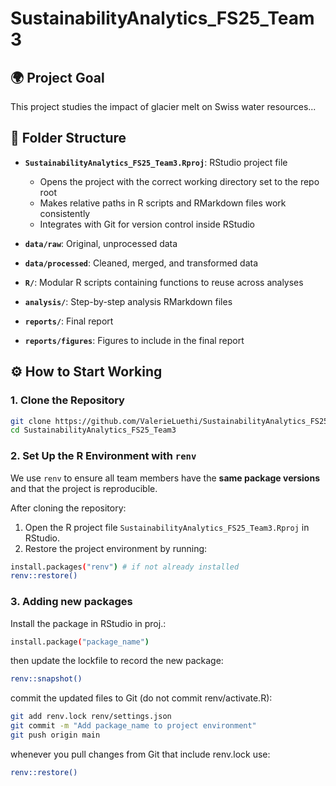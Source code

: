 # SustainabilityAnalytics_FS25_Team3

## 🌍 Project Goal
This project studies the impact of glacier melt on Swiss water resources...

## 📂 Folder Structure
- **`SustainabilityAnalytics_FS25_Team3.Rproj`**: RStudio project file 
  - Opens the project with the correct working directory set to the repo root  
  - Makes relative paths in R scripts and RMarkdown files work consistently  
  - Integrates with Git for version control inside RStudio  

- **`data/raw`**: Original, unprocessed data  

- **`data/processed`**: Cleaned, merged, and transformed data  

- **`R/`**: Modular R scripts containing functions to reuse across analyses  

- **`analysis/`**: Step-by-step analysis RMarkdown files  

- **`reports/`**: Final report  

- **`reports/figures`**: Figures to include in the final report

## ⚙️ How to Start Working

### 1. Clone the Repository
```bash
git clone https://github.com/ValerieLuethi/SustainabilityAnalytics_FS25_Team3.git
cd SustainabilityAnalytics_FS25_Team3
```
### 2. Set Up the R Environment with `renv`

We use `renv` to ensure all team members have the **same package versions** and that the project is reproducible.

After cloning the repository:
1. Open the R project file `SustainabilityAnalytics_FS25_Team3.Rproj` in RStudio.
2. Restore the project environment by running:
```bash
install.packages("renv") # if not already installed
renv::restore()
```
### 3. Adding new packages

Install the package in RStudio in proj.: 
```bash
install.package("package_name")
```
then update the lockfile to record the new package:
```bash
renv::snapshot()
```
commit the updated files to Git (do not commit renv/activate.R):
```bash
git add renv.lock renv/settings.json
git commit -m "Add package_name to project environment"
git push origin main
```
whenever you pull changes from Git that include renv.lock use:
```bash
renv::restore()
```






